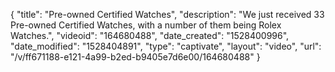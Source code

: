 {
    "title": "Pre-owned Certified Watches",
    "description": "We just received 33 Pre-owned Certified Watches, with a number of them being Rolex Watches.",
    "videoid": "164680488",
    "date_created": "1528400996",
    "date_modified": "1528404891",
    "type": "captivate",
    "layout": "video",
    "url": "\/v\/ff671188-e121-4a99-b2ed-b9405e7d6e00\/164680488"
}